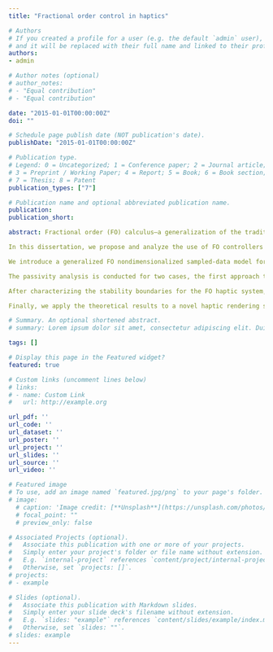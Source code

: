 ```yaml
---
title: "Fractional order control in haptics"

# Authors
# If you created a profile for a user (e.g. the default `admin` user), write the username (folder name) here 
# and it will be replaced with their full name and linked to their profile.
authors:
- admin

# Author notes (optional)
# author_notes:
# - "Equal contribution"
# - "Equal contribution"

date: "2015-01-01T00:00:00Z"
doi: ""

# Schedule page publish date (NOT publication's date).
publishDate: "2015-01-01T00:00:00Z"

# Publication type.
# Legend: 0 = Uncategorized; 1 = Conference paper; 2 = Journal article;
# 3 = Preprint / Working Paper; 4 = Report; 5 = Book; 6 = Book section;
# 7 = Thesis; 8 = Patent
publication_types: ["7"]

# Publication name and optional abbreviated publication name.
publication:
publication_short:

abstract: Fractional order (FO) calculus—a generalization of the traditional calculus to arbitrary order differointegration—is an effective mathematical tool that broadens the modeling boundaries of the familiar integer order calculus. The effectiveness of this remarkable mathematical tool has been observed in many practical applications. For instance, FO models enable faithful representation of viscoelastic materials that exhibit frequency dependent stiffness and damping characteristics within a single mechanical element.

In this dissertation, we propose and analyze the use of FO controllers in haptic systems and provide a systematic analysis of this new control method in the light of the fundamental trade-off between the stability robustness and the transparency performance. FO controllers provide a promising generalization that allows one to better shape the frequency response of a system to achieve more favorable robustness and performance characteristics. In particular, the use of FO calculus in systems and control applications provides the user with an extra design variable, the order of differointegration, which can be tuned to improve the desired behavior of the overall system.

We introduce a generalized FO nondimensionalized sampled-data model for the haptic system and study its frequency dependent behaviour. Then, we analyze the stability of this system with and without a human operator in the loop. Moreover, we experimentally verify the stability analysis and demonstrate that the experiments capture the essence of the stability behaviour between different differentiation orders.

The passivity analysis is conducted for two cases, the first approach takes the environment model into account and ensures the passivity of the haptic system together with the virtual environment, while the second approach assumes the presence of a passive environment model in the control loop and introduces a controller to the closed-loop system that acts like a buffer between the haptic display and the virtual environment. The second approach is more suitable for complex environments as it investigates the passivity properties of the two-port haptic system together with a virtual coupler.

After characterizing the stability boundaries for the FO haptic system, we analyse the performance of the system by studying the transparency performance of the haptic rendering with such controllers. In particular, we employ effective impedance analysis to decompose the closed-loop impedance of a haptic system into its parts and study the contribution of FO elements on the stiffness and damping rendering characteristics of the system.

Finally, we apply the theoretical results to a novel haptic rendering scenario, haptic rendering of viscoelastic materials. A fractional order mathematical model for the human prostate tissue with history depended stress and deflection behavior, is chosen as the viscoelastic physical system to be rendered. The stress relaxation of the haptic rendering is verified against the experimental data, indicating a high fidelity rendering.

# Summary. An optional shortened abstract.
# summary: Lorem ipsum dolor sit amet, consectetur adipiscing elit. Duis posuere tellus ac convallis placerat. Proin tincidunt magna sed ex sollicitudin condimentum.

tags: []

# Display this page in the Featured widget?
featured: true

# Custom links (uncomment lines below)
# links:
# - name: Custom Link
#   url: http://example.org

url_pdf: ''
url_code: ''
url_dataset: ''
url_poster: ''
url_project: ''
url_slides: ''
url_source: ''
url_video: ''

# Featured image
# To use, add an image named `featured.jpg/png` to your page's folder. 
# image:
  # caption: 'Image credit: [**Unsplash**](https://unsplash.com/photos/pLCdAaMFLTE)'
  # focal_point: ""
  # preview_only: false

# Associated Projects (optional).
#   Associate this publication with one or more of your projects.
#   Simply enter your project's folder or file name without extension.
#   E.g. `internal-project` references `content/project/internal-project/index.md`.
#   Otherwise, set `projects: []`.
# projects:
# - example

# Slides (optional).
#   Associate this publication with Markdown slides.
#   Simply enter your slide deck's filename without extension.
#   E.g. `slides: "example"` references `content/slides/example/index.md`.
#   Otherwise, set `slides: ""`.
# slides: example
---
```

